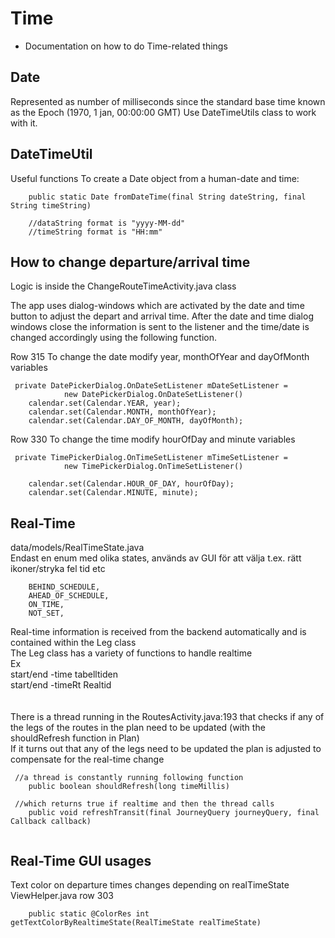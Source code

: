 # Time

* Documentation on how to do Time-related things

## Date
Represented as number of milliseconds since the standard base time known as the Epoch (1970, 1 jan, 00:00:00 GMT)
Use DateTimeUtils class to work with it.

## DateTimeUtil

Useful functions
To create a Date object from a human-date and time:
```
    public static Date fromDateTime(final String dateString, final String timeString)
    
    //dataString format is "yyyy-MM-dd"
    //timeString format is "HH:mm"
```
## How to change departure/arrival time
Logic is inside the ChangeRouteTimeActivity.java class

The app uses dialog-windows which are activated by the date and time button to adjust the depart and arrival time.
After the date and time dialog windows close the information is sent to the listener and the time/date is changed accordingly using the following function. 
 
Row 315
To change the date modify year, monthOfYear and dayOfMonth variables
```   
 private DatePickerDialog.OnDateSetListener mDateSetListener =
            new DatePickerDialog.OnDateSetListener() 
    calendar.set(Calendar.YEAR, year);
    calendar.set(Calendar.MONTH, monthOfYear);
    calendar.set(Calendar.DAY_OF_MONTH, dayOfMonth);
```   

Row 330
To change the time modify hourOfDay and minute variables
```   
 private TimePickerDialog.OnTimeSetListener mTimeSetListener =
            new TimePickerDialog.OnTimeSetListener()
            
    calendar.set(Calendar.HOUR_OF_DAY, hourOfDay);
    calendar.set(Calendar.MINUTE, minute);
```

## Real-Time

data/models/RealTimeState.java <br/>
Endast en enum med olika states, används av GUI för att välja t.ex. rätt ikoner/stryka fel tid etc 
```
    BEHIND_SCHEDULE,
    AHEAD_OF_SCHEDULE,
    ON_TIME,
    NOT_SET,
```

Real-time information is received from the backend automatically and is contained within the Leg class<br/>
The Leg class has a variety of functions to handle realtime
<br/>
Ex<br/>
start/end -time         tabelltiden<br/>
start/end -timeRt       Realtid <br/>
<br/>
<br/>
There is a thread running in the RoutesActivity.java:193 that checks if any of the legs of the routes in the plan need to be updated (with the shouldRefresh function in Plan) <br/>
If it turns out that any of the legs need to be updated the plan is adjusted to compensate for the real-time change

```
 //a thread is constantly running following function
    public boolean shouldRefresh(long timeMillis)
    
 //which returns true if realtime and then the thread calls 
    public void refreshTransit(final JourneyQuery journeyQuery, final Callback callback)
    
```


## Real-Time GUI usages

Text color on departure times changes depending on realTimeState<br/>
ViewHelper.java row 303
```
    public static @ColorRes int getTextColorByRealtimeState(RealTimeState realTimeState)
```

